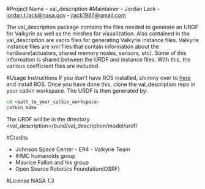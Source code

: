 #Project Name - val_description
#Maintainer - Jordan Lack - jordan.t.lack@nasa.gov - jlack1987@gmail.com

The val_description package contains the files needed to generate an URDF for Valkyrie as well as the meshes for visualization. Also contained in the val_description are xacro files for generating Valkyrie instance files. Valkyrie instance files are xml files that contain information about the hardware(actuators, shared memory nodes, sensors, etc). Some of this information is shared between the URDF and instance files. With this, the various coefficient files are included.

#Usage Instructions
If you don't have ROS installed, shimmy over to [here](http://wiki.ros.org/indigo/Installation/Ubuntu) and install ROS. Once you have done this, clone the val_description repo in your catkin workspace. The URDF is then generated by:
```bash
cd <path_to_your_catkin_workspace> 
catkin_make
```
The URDF will be in the directory <val_description>/build/val_description/model/urdf/

#Credits
- Johnson Space Center - ER4 - Valkyrie Team
- IHMC humanoids group
- Maurice Fallon and his group
- Open Source Robotics Foundation(OSRF)

#License
NASA 1.3